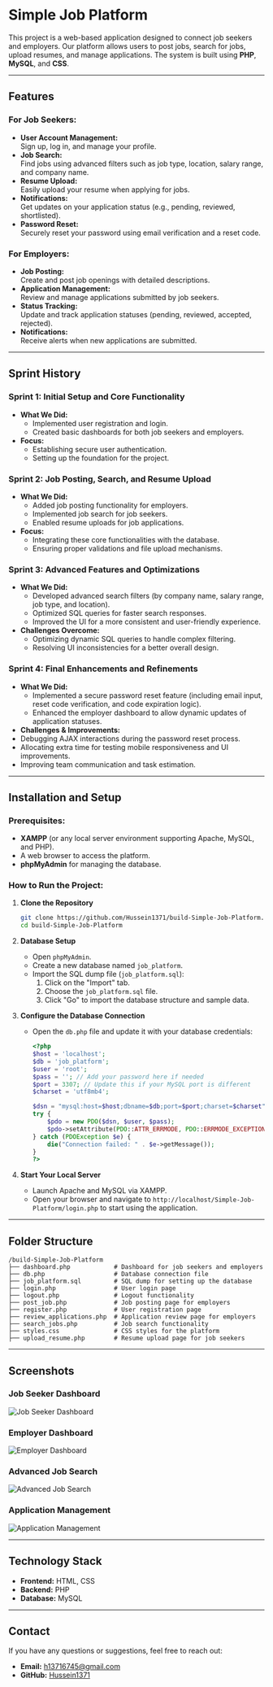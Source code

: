 
# Simple Job Platform

This project is a web-based application designed to connect job seekers and employers. Our platform allows users to post jobs, search for jobs, upload resumes, and manage applications. The system is built using **PHP**, **MySQL**, and **CSS**.

---

## Features

### For Job Seekers:
- **User Account Management:**  
  Sign up, log in, and manage your profile.
- **Job Search:**  
  Find jobs using advanced filters such as job type, location, salary range, and company name.
- **Resume Upload:**  
  Easily upload your resume when applying for jobs.
- **Notifications:**  
  Get updates on your application status (e.g., pending, reviewed, shortlisted).
- **Password Reset:**  
  Securely reset your password using email verification and a reset code.

### For Employers:
- **Job Posting:**  
  Create and post job openings with detailed descriptions.
- **Application Management:**  
  Review and manage applications submitted by job seekers.
- **Status Tracking:**  
  Update and track application statuses (pending, reviewed, accepted, rejected).
- **Notifications:**  
  Receive alerts when new applications are submitted.

---

## Sprint History

### **Sprint 1: Initial Setup and Core Functionality**
- **What We Did:**
  - Implemented user registration and login.
  - Created basic dashboards for both job seekers and employers.
- **Focus:**
  - Establishing secure user authentication.
  - Setting up the foundation for the project.

### **Sprint 2: Job Posting, Search, and Resume Upload**
- **What We Did:**
  - Added job posting functionality for employers.
  - Implemented job search for job seekers.
  - Enabled resume uploads for job applications.
- **Focus:**
  - Integrating these core functionalities with the database.
  - Ensuring proper validations and file upload mechanisms.

### **Sprint 3: Advanced Features and Optimizations**
- **What We Did:**
  - Developed advanced search filters (by company name, salary range, job type, and location).
  - Optimized SQL queries for faster search responses.
  - Improved the UI for a more consistent and user-friendly experience.
- **Challenges Overcome:**
  - Optimizing dynamic SQL queries to handle complex filtering.
  - Resolving UI inconsistencies for a better overall design.

### **Sprint 4: Final Enhancements and Refinements**
- **What We Did:**
  - Implemented a secure password reset feature (including email input, reset code verification, and code expiration logic).
  - Enhanced the employer dashboard to allow dynamic updates of application statuses.
 - **Challenges & Improvements:**
  - Debugging AJAX interactions during the password reset process.
  - Allocating extra time for testing mobile responsiveness and UI improvements.
  - Improving team communication and task estimation.

---

## Installation and Setup

### Prerequisites:
- **XAMPP** (or any local server environment supporting Apache, MySQL, and PHP).
- A web browser to access the platform.
- **phpMyAdmin** for managing the database.

### How to Run the Project:

1. **Clone the Repository**
   ```bash
   git clone https://github.com/Hussein1371/build-Simple-Job-Platform.git
   cd build-Simple-Job-Platform
   ```

2. **Database Setup**
   - Open `phpMyAdmin`.
   - Create a new database named `job_platform`.
   - Import the SQL dump file (`job_platform.sql`):
     1. Click on the "Import" tab.
     2. Choose the `job_platform.sql` file.
     3. Click "Go" to import the database structure and sample data.

3. **Configure the Database Connection**
   - Open the `db.php` file and update it with your database credentials:
     ```php
     <?php
     $host = 'localhost';
     $db = 'job_platform';
     $user = 'root';
     $pass = ''; // Add your password here if needed
     $port = 3307; // Update this if your MySQL port is different
     $charset = 'utf8mb4';

     $dsn = "mysql:host=$host;dbname=$db;port=$port;charset=$charset";
     try {
         $pdo = new PDO($dsn, $user, $pass);
         $pdo->setAttribute(PDO::ATTR_ERRMODE, PDO::ERRMODE_EXCEPTION);
     } catch (PDOException $e) {
         die("Connection failed: " . $e->getMessage());
     }
     ?>
     ```

4. **Start Your Local Server**
   - Launch Apache and MySQL via XAMPP.
   - Open your browser and navigate to `http://localhost/Simple-Job-Platform/login.php` to start using the application.

---

## Folder Structure
```
/build-Simple-Job-Platform
├── dashboard.php            # Dashboard for job seekers and employers
├── db.php                   # Database connection file
├── job_platform.sql         # SQL dump for setting up the database
├── login.php                # User login page
├── logout.php               # Logout functionality
├── post_job.php             # Job posting page for employers
├── register.php             # User registration page
├── review_applications.php  # Application review page for employers
├── search_jobs.php          # Job search functionality
├── styles.css               # CSS styles for the platform
├── upload_resume.php        # Resume upload page for job seekers
```

---

## Screenshots

### Job Seeker Dashboard
![Job Seeker Dashboard](https://github.com/user-attachments/assets/cd97cb0a-9c70-4140-b732-0f9ad8bf8a97)

### Employer Dashboard
![Employer Dashboard](https://github.com/user-attachments/assets/f22ebfaa-1404-4f58-ace8-ea20b2a9fcf9)

### Advanced Job Search
![Advanced Job Search](https://github.com/user-attachments/assets/f37714dd-8a68-44dd-8df6-77920473f58b)

### Application Management
![Application Management](https://github.com/user-attachments/assets/f2643099-5f2c-43ec-835a-ca0714bbd3f5)

---

## Technology Stack
- **Frontend:** HTML, CSS
- **Backend:** PHP
- **Database:** MySQL

---

## Contact
If you have any questions or suggestions, feel free to reach out:
- **Email:** h13716745@gmail.com
- **GitHub:** [Hussein1371](https://github.com/Hussein1371)
 
